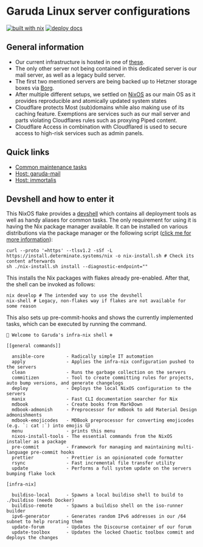 # Garuda Linux server configurations

[![built with nix](https://img.shields.io/static/v1?logo=nixos&logoColor=white&label=&message=Built%20with%20Nix&color=41439a)](https://builtwithnix.org) [![deploy docs](https://github.com/garuda-linux/infrastructure-nix/actions/workflows/pages.yml/badge.svg)](https://github.com/garuda-linux/infrastructure-nix/actions/workflows/pages.yml)

## General information

- Our current infrastructure is hosted in one of [these](https://www.hetzner.com/dedicated-rootserver/ax102).
- The only other server not being contained in this dedicated server is our mail server, as well as a legacy build server.
- The first two mentioned servers are being backed up to Hetzner storage boxes via [Borg](https://www.borgbackup.org/).
- After multiple different setups, we settled on [NixOS](https://nixos.org/) as our main OS as it provides reproducible
  and atomically updated system states
- Cloudflare protects Most (sub)domains while also making use of its caching feature.
  Exemptions are services such as our mail server and parts violating Cloudflares rules such as proxying Piped content.
- Cloudflare Access in combination with Cloudflared is used to secure access to high-risk services such as admin panels.

## Quick links

- [Common maintenance tasks](https://docs.garudalinux.net/common)
- [Host: garuda-mail](https://docs.garudalinux.net/hosts/garuda-mail)
- [Host: immortalis](https://docs.garudalinux.net/hosts/immortalis)

## Devshell and how to enter it

This NixOS flake provides a [devshell](https://github.com/numtide/devshell)
which contains all deployment tools as well as handy aliases for common tasks.
The only requirement for using it is having the Nix package manager available.
It can be installed on various distributions via the package manager or the following
script ([click me for more information](https://zero-to-nix.com/start/install)):

```shell
curl --proto '=https' --tlsv1.2 -sSf -L https://install.determinate.systems/nix -o nix-install.sh # Check its content afterwards
sh ./nix-install.sh install --diagnostic-endpoint=""
```

This installs the Nix packages with flakes already pre-enabled. After that, the shell can be invoked as follows:

```shell
nix develop # The intended way to use the devshell
nix-shell # Legacy, non-flakes way if flakes are not available for some reason
```

This also sets up pre-commit-hooks and shows the currently implemented tasks, which can be executed by running the
command.

```shell
🔨 Welcome to Garuda's infra-nix shell ❄️

[[general commands]]

  ansible-core        - Radically simple IT automation
  apply               - Applies the infra-nix configuration pushed to the servers
  clean               - Runs the garbage collection on the servers
  commitizen          - Tool to create committing rules for projects, auto bump versions, and generate changelogs
  deploy              - Deploys the local NixOS configuration to the servers
  manix               - Fast CLI documentation searcher for Nix
  mdbook              - Create books from MarkDown
  mdbook-admonish     - Preprocessor for mdbook to add Material Design admonishments
  mdbook-emojicodes   - MDBook preprocessor for converting emojicodes (e.g. `: cat :`) into emojis 🐱
  menu                - prints this menu
  nixos-install-tools - The essential commands from the NixOS installer as a package
  pre-commit          - Framework for managing and maintaining multi-language pre-commit hooks
  prettier            - Prettier is an opinionated code formatter
  rsync               - Fast incremental file transfer utility
  update              - Performs a full system update on the servers bumping flake lock

[infra-nix]

  buildiso-local      - Spawns a local buildiso shell to build to ./buildiso (needs Docker)
  buildiso-remote     - Spawns a buildiso shell on the iso-runner builder
  ipv6-generator      - Generates random IPv6 addresses in our /64 subnet to help rorating them
  update-forum        - Updates the Discourse container of our forum
  update-toolbox      - Updates the locked Chaotic toolbox commit and deploys the changes

```
